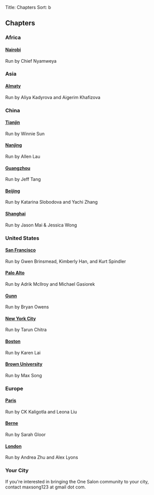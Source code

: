Title: Chapters
Sort: b

## Chapters
<!-- TODO add a google map -->

### Africa

#### [Nairobi](https://www.facebook.com/groups/nairobisalon/)
Run by Chief Nyamweya

### Asia

#### [Almaty](https://www.facebook.com/groups/467020143482370/)
Run by Aliya Kadyrova and Aigerim Khafizova

### China

#### [Tianjin](http://mp.weixin.qq.com/s?__biz=MzIwNzA1NTE2Mg==&mid=211436753&idx=2&sn=065336d84c5b8d0c0487ca59ade6519f#rd)
Run by Winnie Sun

#### [Nanjing](http://mp.weixin.qq.com/s?__biz=MzIwNzA1NTE2Mg==&mid=211436753&idx=1&sn=aa8feff43d1e7b6ff21d2913bf3ff001#rd)
Run by Allen Lau

#### [Guangzhou](http://mp.weixin.qq.com/s?__biz=MzIwNzA1NTE2Mg==&mid=211436753&idx=5&sn=0322716eceeeebfbef13a0a466489495#rd)
Run by Jeff Tang

#### [Beijing](http://mp.weixin.qq.com/s?__biz=MzIwNzA1NTE2Mg==&mid=211436753&idx=4&sn=8cf584b3f03cc2319eff0e9cf5b3527d#rd)
Run by Katarina Slobodova and Yachi Zhang

#### [Shanghai](http://mp.weixin.qq.com/s?__biz=MzIwNzA1NTE2Mg==&mid=211436753&idx=3&sn=fbb36ae8172f178461bf2ad3084c8061#rd)
Run by Jason Mai & Jessica Wong

### United States

#### [San Francisco](http://www.facebook.com/groups/salonsf)
Run by Gwen Brinsmead, Kimberly Han, and Kurt Spindler

#### [Palo Alto](http://www.facebook.com/groups/stanfordsalon)
Run by Adrik McIlroy and Michael Gasiorek

#### [Gunn](https://www.facebook.com/groups/1645906925677180/)
Run by Bryan Owens

#### [New York City](https://www.facebook.com/groups/NYCSalon/)
Run by Tarun Chitra

#### [Boston](#)
Run by Karen Lai

#### [Brown University](https://www.facebook.com/groups/onesalonbrown/)
Run by Max Song

### Europe

#### [Paris](https://www.facebook.com/groups/parissalon/)
Run by CK Kaligotla and Leona Liu

#### [Berne](https://www.facebook.com/groups/145823042428305/)
Run by Sarah Gloor 

#### [London](https://www.facebook.com/groups/1148476458514703)
Run by Andrea Zhu and Alex Lyons

### Your City
If you're interested in bringing the One Salon community to your city, contact maxsong123
at gmail dot com.
